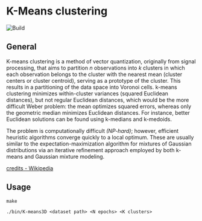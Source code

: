 # K-Means clustering 

![Build](https://github.com/eliazonta/K-Means/actions/workflows/c-cpp.yml/badge.svg)

## General
K-means clustering is a method of vector quantization, originally from signal processing, that aims to partition *n* observations into *k* clusters in which each observation belongs to the cluster with the nearest mean (cluster centers or cluster centroid), serving as a prototype of the cluster. This results in a partitioning of the data space into Voronoi cells. k-means clustering minimizes within-cluster variances (squared Euclidean distances), but not regular Euclidean distances, which would be the more difficult Weber problem: the mean optimizes squared errors, whereas only the geometric median minimizes Euclidean distances. For instance, better Euclidean solutions can be found using k-medians and k-medoids.

The problem is computationally difficult *(NP-hard)*; however, efficient heuristic algorithms converge quickly to a local optimum. These are usually similar to the expectation-maximization algorithm for mixtures of Gaussian distributions via an iterative refinement approach employed by both k-means and Gaussian mixture modeling.

[credits - Wikipedia](https://en.wikipedia.org/wiki/K-means_clustering)

## Usage

```shell
make
```
```shell
./bin/K-means3D <dataset path> <N epochs> <K clusters>
```
